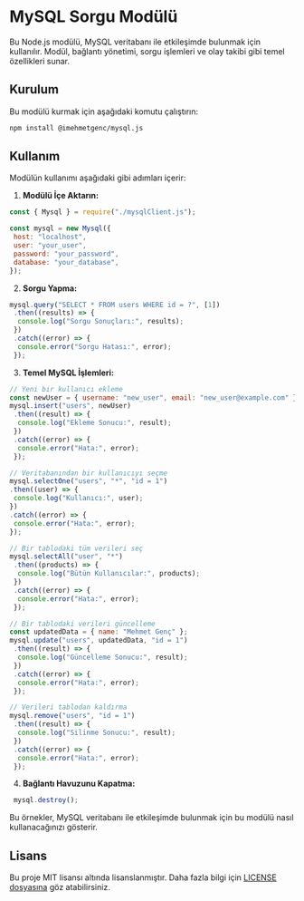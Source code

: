 # MySQL Sorgu Modülü

Bu Node.js modülü, MySQL veritabanı ile etkileşimde bulunmak için kullanılır. Modül, bağlantı yönetimi, sorgu işlemleri ve olay takibi gibi temel özellikleri sunar.

## Kurulum

Bu modülü kurmak için aşağıdaki komutu çalıştırın:

```bash
npm install @imehmetgenc/mysql.js
```

## Kullanım

Modülün kullanımı aşağıdaki gibi adımları içerir:

1. **Modülü İçe Aktarın:**

```javascript
const { Mysql } = require("./mysqlClient.js");

const mysql = new Mysql({
 host: "localhost",
 user: "your_user",
 password: "your_password",
 database: "your_database",
});
```

2. **Sorgu Yapma:**

```javascript
mysql.query("SELECT * FROM users WHERE id = ?", [1])
 .then((results) => {
  console.log("Sorgu Sonuçları:", results);
 })
 .catch((error) => {
  console.error("Sorgu Hatası:", error);
 });
```

3. **Temel MySQL İşlemleri:**

```javascript
// Yeni bir kullanıcı ekleme
const newUser = { username: "new_user", email: "new_user@example.com" };
mysql.insert("users", newUser)
 .then((result) => {
  console.log("Ekleme Sonucu:", result);
 })
 .catch((error) => {
  console.error("Hata:", error);
 });

// Veritabanından bir kullanıcıyı seçme
mysql.selectOne("users", "*", "id = 1")
.then((user) => {
 console.log("Kullanıcı:", user);
})
.catch((error) => {
 console.error("Hata:", error);
});

// Bir tablodaki tüm verileri seç
mysql.selectAll("user", "*")
 .then((products) => {
  console.log("Bütün Kullanıcılar:", products);
 })
 .catch((error) => {
  console.error("Hata:", error);
 });

// Bir tablodaki verileri güncelleme
const updatedData = { name: "Mehmet Genç" };
mysql.update("users", updatedData, "id = 1")
 .then((result) => {
  console.log("Güncelleme Sonucu:", result);
 })
 .catch((error) => {
  console.error("Hata:", error);
 });

// Verileri tablodan kaldırma
mysql.remove("users", "id = 1")
 .then((result) => {
  console.log("Silinme Sonucu:", result);
 })
 .catch((error) => {
  console.error("Hata:", error);
 });
```

4. **Bağlantı Havuzunu Kapatma:**

```javascript
 mysql.destroy();
```

Bu örnekler, MySQL veritabanı ile etkileşimde bulunmak için bu modülü nasıl kullanacağınızı gösterir.

## Lisans

Bu proje MIT lisansı altında lisanslanmıştır. Daha fazla bilgi için [LICENSE dosyasına](LICENSE) göz atabilirsiniz.
